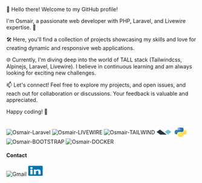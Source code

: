 👋 Hello there! Welcome to my GitHub profile!

I'm Osmair, a passionate web developer with PHP, Laravel, and Livewire expertise. 🚀

🛠️ Here, you'll find a collection of projects showcasing my skills and love for creating dynamic and responsive web applications.

🌐 Currently, I'm diving deep into the world of TALL stack (Tailwindcss, Alpinejs, Laravel, Livewire). I believe in continuous learning and am always looking for exciting new challenges.

📫 Let's connect! Feel free to explore my projects, and open issues, and reach out for collaboration or discussions. Your feedback is valuable and appreciated.

Happy coding! 🚀

<div style="display: inline_block"><br>
  <img align="center" alt="Osmair-Laravel" height="30" width="40" src="https://cdn.jsdelivr.net/gh/devicons/devicon@latest/icons/laravel/laravel-original.svg" />
  <img align="center" alt="Osmair-LIVEWIRE" height="30" width="40" src="https://cdn.jsdelivr.net/gh/devicons/devicon@latest/icons/livewire/livewire-original.svg">  
  <img align="center" alt="Osmair-TAILWIND" height="30" width="40" src="https://cdn.jsdelivr.net/gh/devicons/devicon@latest/icons/tailwindcss/tailwindcss-original.svg" />   
  <img align="center" alt="Osmair-AlpineJS" height="30" width="40" src="https://github.com/devicons/devicon/blob/v2.16.0/icons/alpinejs/alpinejs-original.svg" />  
  <img align="center" alt="Osmair-Python"   height="30" width="40" src="https://github.com/devicons/devicon/blob/v2.16.0/icons/python/python-original.svg" />
  <img align="center" alt="Osmair-BOOTSTRAP" height="30" width="40" src="https://cdn.jsdelivr.net/gh/devicons/devicon@latest/icons/bootstrap/bootstrap-original.svg" />
  <img align="center" alt="Osmair-DOCKER" height="30" width="40" src="https://cdn.jsdelivr.net/gh/devicons/devicon/icons/docker/docker-original.svg" />
</div>

#### Contact

<div>
  <a href="mailto:osmair.coelho@gmail.com" target="_blank" style="text-decoration: none; margin-right: 0px" onmouseover="this.style.textDecoration='none'" onmouseout="this.style.textDecoration=''">
    <img alt="Gmail" src="https://img.shields.io/badge/-Gmail-%23333?style=for-the-badge&logo=gmail" style="">
  </a>
  <a href="https://www.linkedin.com/in/osmaircoelho" target="_blank" style="text-decoration: none" onmouseover="this.style.textDecoration='none'" onmouseout="this.style.textDecoration=''">
    <img  alt="Linkedin Profile" height="28" width="40" src="https://github.com/devicons/devicon/blob/v2.16.0/icons/linkedin/linkedin-original.svg" style="">
  </a>
</div>



